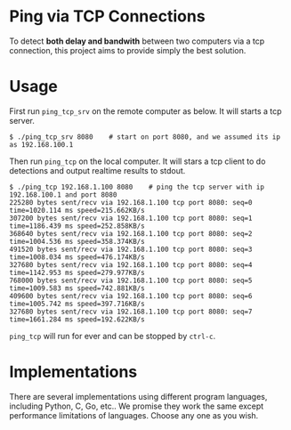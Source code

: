 # Ping via TCP Connections

To detect **both delay and bandwith** between two computers via a tcp connection, this project aims to provide simply the best solution.

# Usage

First run `ping_tcp_srv` on the remote computer as below. It will starts a tcp server.
```
$ ./ping_tcp_srv 8080    # start on port 8080, and we assumed its ip as 192.168.100.1
```
Then run `ping_tcp` on the local computer. It will stars a tcp client to do detections and output realtime results to stdout.
```
$ ./ping_tcp 192.168.1.100 8080    # ping the tcp server with ip 192.168.100.1 and port 8080
225280 bytes sent/recv via 192.168.1.100 tcp port 8080: seq=0 time=1020.114 ms speed=215.662KB/s
307200 bytes sent/recv via 192.168.1.100 tcp port 8080: seq=1 time=1186.439 ms speed=252.858KB/s
368640 bytes sent/recv via 192.168.1.100 tcp port 8080: seq=2 time=1004.536 ms speed=358.374KB/s
491520 bytes sent/recv via 192.168.1.100 tcp port 8080: seq=3 time=1008.034 ms speed=476.174KB/s
327680 bytes sent/recv via 192.168.1.100 tcp port 8080: seq=4 time=1142.953 ms speed=279.977KB/s
768000 bytes sent/recv via 192.168.1.100 tcp port 8080: seq=5 time=1009.583 ms speed=742.881KB/s
409600 bytes sent/recv via 192.168.1.100 tcp port 8080: seq=6 time=1005.742 ms speed=397.716KB/s
327680 bytes sent/recv via 192.168.1.100 tcp port 8080: seq=7 time=1661.284 ms speed=192.622KB/s
```
`ping_tcp` will run for ever and can be stopped by `ctrl-c`.

# Implementations

There are several implementations using different program languages, including Python, C, Go, etc.. We promise they work the same except performance limitations of languages. Choose any one as you wish. 
